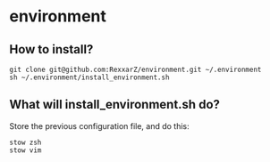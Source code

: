 # environment

## How to install?

```
git clone git@github.com:RexxarZ/environment.git ~/.environment
sh ~/.environment/install_environment.sh
```

## What will install_environment.sh do?

Store the previous configuration file, and do this:

```
stow zsh
stow vim
```

